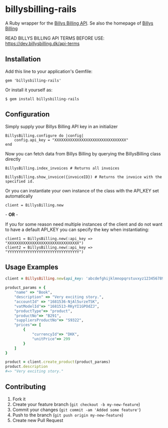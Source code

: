 # billysbilling-rails

A Ruby wrapper for the [Billys Billing API](https://dev.billysbilling.dk/api). Se also the homepage of [Billys Billing ](https://billysbilling.dk/)

READ BILLYS BILLING API TERMS BEFORE USE: https://dev.billysbilling.dk/api-terms

## Installation

Add this line to your application's Gemfile:

    gem 'billysbilling-rails'


Or install it yourself as:

    $ gem install billysbilling-rails
   
## Configuration

Simply supply your Billys Billing API key in an initializer

    BillysBilling.configure do |config|
    	config.api_key = "XXXXXXXXXXXXXXXXXXXXXXXXXXXXXXXX"
    end
    
Now you can fetch data from Billys Billing by querying the BillysBilling class directly

	BillysBilling.index_invoices # Returns all invoices
	
	BillysBilling.show_invoice({invoiceID}) # Returns the invoice with the specified id.
	
Or you can instantiate your own instance of the class with the API_KEY set automatically

	client = BillysBilling.new
	
\- **OR** -


If you for some reason need multiple instances of the client and do not want to have a default API_KEY you can specify the key when instantiating:

	client1 = BillysBilling.new(:api_key => "XXXXXXXXXXXXXXXXXXXXXXXXXXXXXXXX")
	client2 = BillysBilling.new(:api_key => "YYYYYYYYYYYYYYYYYYYYYYYYYYYYYYYY")
	
## Usage Examples

```ruby
client = BillysBilling.new(api_key: 'abcdefghijklmnopqrstuvxyz123456789')

product_params = {
    "name" => "Book",
    "description" => "Very exciting story.",
    "accountId" => "1681536-NjAl5urzeTSK",
    "vatModelId"=> "1681513-RKyYI1GPOdZJ",
    "productType"=> "product",
    "productNo"=> "B291",
    "suppliersProductNo"=> "S9322",
    "prices"=> [
        {
            "currencyId"=> "DKK",
            "unitPrice"=> 299
        }
    ]
}

product = client.create_product(product_params)
product.description
#=> "Very exciting story."
```

## Contributing

1. Fork it
2. Create your feature branch (`git checkout -b my-new-feature`)
3. Commit your changes (`git commit -am 'Added some feature'`)
4. Push to the branch (`git push origin my-new-feature`)
5. Create new Pull Request
